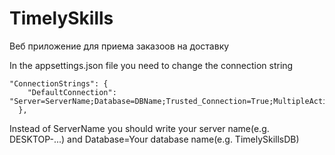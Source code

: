 # TimelySkills
Веб приложение для приема заказоов на доставку

In the appsettings.json file you need to change the connection string
```
"ConnectionStrings": {
    "DefaultConnection": "Server=ServerName;Database=DBName;Trusted_Connection=True;MultipleActiveResultSets=true;TrustServerCertificate=True"
  },
```
Instead of ServerName you should write your server name(e.g. DESKTOP-...) and Database=Your database name(e.g. TimelySkillsDB)
